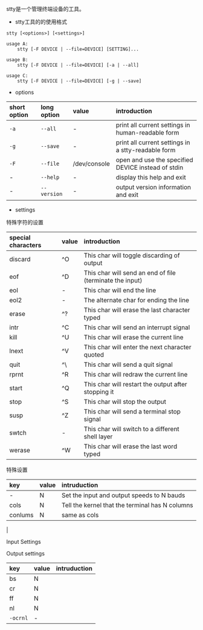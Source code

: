 stty是一个管理终端设备的工具。

* stty工具的的使用格式

```
stty [<options>] [<settings>]

usage A: 
    stty [-F DEVICE | --file=DEVICE] [SETTING]...

usage B:
    stty [-F DEVICE | --file=DEVICE] [-a | --all] 

usage C:
    stty [-F DEVICE | --file=DEVICE] [-g | --save]
```

* options

| short option | long option | value | introduction |
|:--- |:--- |:--- |:--- |
| `-a` | `--all` | - | print all current settings in human-readable form |
| `-g` | `--save` | - | print all current settings in a stty-readable form |
| `-F` | `--file` | /dev/console | open and use the specified DEVICE instead of stdin |
| - | `--help` | - | display this help and exit |
| - | `--version` | - | output version information and exit |


* settings

特殊字符的设置

| special characters | value | introduction |
|:--- |:--- |:--- |
| discard | ^O | This char will toggle discarding of output |
| eof | ^D | This char will send an end of file (terminate the input) |
| eol | - | This char will end the line |
| eol2 | - | The alternate char for ending the line |
| erase | ^? | This char will erase the last character typed |
| intr | ^C |  This char will send an interrupt signal |
| kill | ^U | This char will erase the current line |
| lnext | ^V | This char will enter the next character quoted |
| quit | ^\ | This char will send a quit signal |
| rprnt | ^R | This char will redraw the current line |
| start | ^Q | This char will restart the output after stopping it |
| stop | ^S | This char will stop the output |
| susp | ^Z | This char will send a terminal stop signal |
| swtch | - | This char will switch to a different shell layer |
| werase | ^W | This char will erase the last word typed |

特殊设置

| key | value | intruduction |
|:--- |:--- |:--- |
| - | N | Set the input and output speeds to N bauds |
| cols | N | Tell the kernel that the terminal has N columns |
| conlums | N | same as cols |
| 



Input Settings

Output settings

| key | value | intruduction |
|:--- |:--- |:--- |
| bs | N | |
| cr | N | |
| ff | N | |
| nl | N | |
| `-ocrnl` | - | |

```shell
```